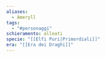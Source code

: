 ```yaml
---
aliases:
  - Ameryll
tags:
  - "#personaggi"
schieramento: alleati
specie: "[[Elfi Puri|Primordiali]]"
era: "[[Era dei Draghi]]"
---
```

